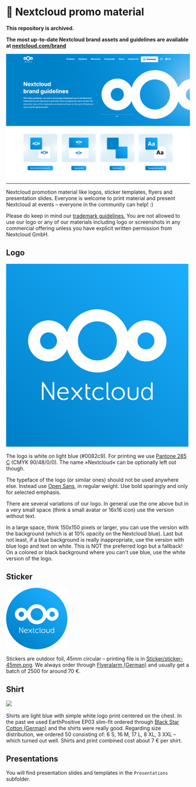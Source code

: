 # 🎉 Nextcloud promo material

**This repository is archived.**

**The most up-to-date Nextcloud brand assets and guidelines are available at [nextcloud.com/brand](https://nextcloud.com/brand/)**

[![](Nextcloud-brand-page.png)](https://nextcloud.com/brand/)

---

Nextcloud promotion material like logos, sticker templates, flyers and presentation slides. Everyone is welcome to print material and present Nextcloud at events – everyone in the community can help! :)

Please do keep in mind our [trademark guidelines.](https://nextcloud.com/trademarks/) You are not allowed to use our logo or any of our materials including logo or screenshots in any commercial offering unless you have explicit written permission from Nextcloud GmbH.

## Logo

![](nextcloud-logo.png)

The logo is white on light blue (#0082c9). For printing we use [Pantone 285 C](https://www.pantone.com/color-finder/285-C) (CMYK 90/48/0/0). The name »Nextcloud« can be optionally left out though.

The typeface of the logo (or similar ones) should not be used anywhere else. Instead use [Open Sans](https://en.wikipedia.org/wiki/Open_Sans), in regular weight. Use bold sparingly and only for selected emphasis.

There are several variations of our logo. In general use the one above but in a very small space (think a small avatar or 16x16 icon) use the version without text.

In a large space, think 150x150 pixels or larger, you can use the version with the background (which is at 10% opacity on the Nextcloud blue). Last but not least, if a blue background is really inappropriate, use the version with blue logo and text on white. This is NOT the preferred logo but a fallback! On a colored or black background where you can't use blue, use the white version of the logo.


## Sticker

![](Sticker/sticker-mockup.png)

Stickers are outdoor foil, 45mm circular – printing file is in [Sticker/sticker-45mm.png](Sticker/sticker-45mm.png). We always order through [Flyeralarm (German)](https://www.flyeralarm.com/de/shop/configurator/index/quantity/7983966#159=601&160=602&161=615&162=585) and usually get a batch of 2500 for around 70 €.


## Shirt

![](Merch/shirt.png)

Shirts are light blue with simple white logo print centered on the chest. In the past we used EarthPositive EP03 slim-fit ordered through [Black Star Cotton (German)](http://www.cotton.de/hersteller/earthpositive/ep03-mens-slim-fit-shirt/) and the shirts were really good. Regarding size distribution, we ordered 50 consisting of: 6 S, 16 M, 17 L, 8 XL, 3 XXL – which turned out well. Shirts and print combined cost about 7 € per shirt.


## Presentations

You will find presentation slides and templates in the `Presentations` subfolder.
